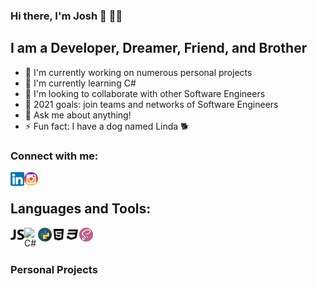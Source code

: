 ### Hi there, I'm Josh 👋 👨‍💻

## I am a Developer, Dreamer, Friend, and Brother

- 🔭 I'm currently working on numerous personal projects
- 🌱 I'm currently learning C#
- 💪 I'm looking to collaborate with other Software Engineers
- 👥 2021 goals: join teams and networks of Software Engineers
- 💬 Ask me about anything!
- ⚡ Fun fact: I have a dog named Linda 🐕

### Connect with me:

[<img align="left" alt="LinkedIn" width="22px" src="./linkedin.png"/>][linkedin]
[<img align="left" alt="Instagram" width="22px" src="./instagram.png"/>][instagram]

<br />

## Languages and Tools:

[<img align="left" alt="JavaScript" width="22px" src="./javascript.png" />][logo]
[<img align="left" alt="C#" width="22px" src="./c#.png" />][logo]
[<img align="left" alt="Python" width="22px" src="./python.png" />][logo]
[<img align="left" alt="HTML" width="22px" src="./html.png" />][logo]
[<img align="left" alt="CSS" width="22px" src="./css.png" />][logo]
[<img align="left" alt="SASS" width="22px" src="./sass.png" />][logo]

<br />
<br />

### Personal Projects

<br />
<br />

[linkedin]: https://linkedin.com/in/jbrito6492
[instagram]: https://www.instagram.com/jxbri24
[themove]: https://github.com/Jbrito6492/MVP
[logo]: #
